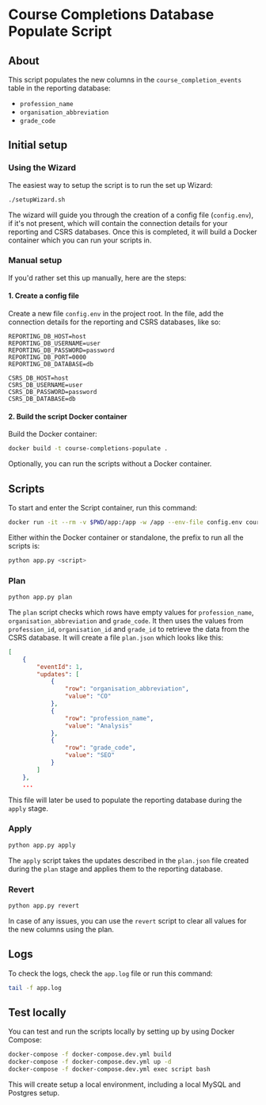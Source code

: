 # Course Completions Database Populate Script

## About

This script populates the new columns in the `course_completion_events` table in the reporting database:

* `profession_name`
* `organisation_abbreviation`
* `grade_code`

## Initial setup


### Using the Wizard

The easiest way to setup the script is to run the set up Wizard:

```sh
./setupWizard.sh
```

The wizard will guide you through the creation of a config file (`config.env`), if it's not present, which will contain the connection details for your reporting and CSRS databases. Once this is completed, it will build a Docker container which you can run your scripts in.

### Manual setup

If you'd rather set this up manually, here are the steps:

#### 1. Create a config file

Create a new file `config.env` in the project root. In the file, add the connection details for the reporting and CSRS databases, like so:

```props
REPORTING_DB_HOST=host
REPORTING_DB_USERNAME=user
REPORTING_DB_PASSWORD=password
REPORTING_DB_PORT=0000
REPORTING_DB_DATABASE=db

CSRS_DB_HOST=host
CSRS_DB_USERNAME=user
CSRS_DB_PASSWORD=password
CSRS_DB_DATABASE=db
```

#### 2. Build the script Docker container

Build the Docker container:

```sh
docker build -t course-completions-populate .
```

Optionally, you can run the scripts without a Docker container.

## Scripts

To start and enter the Script container, run this command:

```sh
docker run -it --rm -v $PWD/app:/app -w /app --env-file config.env course-completions-populate bash
```

Either within the Docker container or standalone, the prefix to run all the scripts is:

```sh
python app.py <script>
```

### Plan

```sh
python app.py plan
```

The `plan` script checks which rows have empty values for `profession_name`, `organisation_abbreviation` and `grade_code`. It then uses the values from `profession_id`, `organisation_id` and `grade_id` to retrieve the data from the CSRS database. It will create a file `plan.json` which looks like this:

```json
[
    {
        "eventId": 1,
        "updates": [
            {
                "row": "organisation_abbreviation",
                "value": "CO"
            },
            {
                "row": "profession_name",
                "value": "Analysis"
            },
            {
                "row": "grade_code",
                "value": "SEO"
            }
        ]
    },
    ...
```

This file will later be used to populate the reporting database during the `apply` stage.

### Apply

```sh
python app.py apply
```

The `apply` script takes the updates described in the `plan.json` file created during the `plan` stage and applies them to the reporting database.

### Revert

```sh
python app.py revert
```

In case of any issues, you can use the `revert` script to clear all values for the new columns using the plan.

## Logs

To check the logs, check the `app.log` file or run this command:

```sh
tail -f app.log
```

## Test locally

You can test and run the scripts locally by setting up by using Docker Compose:

```sh
docker-compose -f docker-compose.dev.yml build
docker-compose -f docker-compose.dev.yml up -d
docker-compose -f docker-compose.dev.yml exec script bash
```

This will create setup a local environment, including a local MySQL and Postgres setup.
